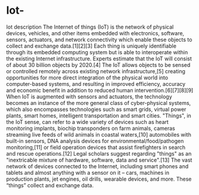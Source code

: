 # Iot-
Iot description
The Internet of things (IoT) is the network of physical devices, vehicles, and other items embedded with electronics, software, sensors, actuators, and network connectivity which enable these objects to collect and exchange data.[1][2][3] Each thing is uniquely identifiable through its embedded computing system but is able to interoperate within the existing Internet infrastructure. Experts estimate that the IoT will consist of about 30 billion objects by 2020.[4]
The IoT allows objects to be sensed or controlled remotely across existing network infrastructure,[5] creating opportunities for more direct integration of the physical world into computer-based systems, and resulting in improved efficiency, accuracy and economic benefit in addition to reduced human intervention.[6][7][8][9] When IoT is augmented with sensors and actuators, the technology becomes an instance of the more general class of cyber-physical systems, which also encompasses technologies such as smart grids, virtual power plants, smart homes, intelligent transportation and smart cities.
"Things", in the IoT sense, can refer to a wide variety of devices such as heart monitoring implants, biochip transponders on farm animals, cameras streaming live feeds of wild animals in coastal waters,[10] automobiles with built-in sensors, DNA analysis devices for environmental/food/pathogen monitoring,[11] or field operation devices that assist firefighters in search and rescue operations.[12] Legal scholars suggest regarding "things" as an "inextricable mixture of hardware, software, data and service".[13]
The vast network of devices connected to the Internet, including smart phones and tablets and almost anything with a sensor on it – cars, machines in production plants, jet engines, oil drills, wearable devices, and more. These “things” collect and exchange data.
